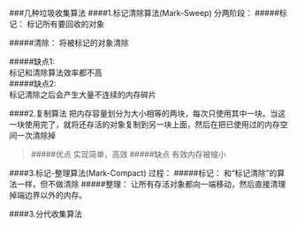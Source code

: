 ###几种垃圾收集算法
####1.标记清除算法(Mark-Sweep)
分两阶段：
#####标记：
  标记所有要回收的对象

#####清除：
  将被标记的对象清除
  
> 
#####缺点1:  
标记和清除算法效率都不高   
#####缺点2:  
标记清除之后会产生大量不连续的内存碎片

####2.复制算法
把内存容量划分为大小相等的两块，每次只使用其中一块。当这一块使用完了，就将还存活的对象复制到另一块上面，然后在把已使用过的内存空间一次清除掉
> #####优点
实现简单，高效
#####缺点
有效内存被缩小

####3.标记-整理算法(Mark-Compact)
过程：
#####标记：
和“标记清除”的算法一样，但不做清除
#####整理：
让所有存活对象都向一端移动，然后直接清理掉端边界以外的内存。


####3.分代收集算法
